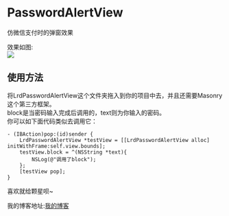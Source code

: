 # PasswordAlertView

仿微信支付时的弹窗效果

效果如图:<br>
![](http://lrdup888.qiniudn.com/%E5%BE%AE%E4%BF%A1%E6%94%AF%E4%BB%98%E5%BC%B9%E7%AA%97%E6%95%88%E6%9E%9C.gif)

## 使用方法
将LrdPasswordAlertView这个文件夹拖入到你的项目中去，并且还需要Masonry这个第三方框架。<br>
block是当密码输入完成后调用的，text则为你输入的密码。<br>
你可以如下面代码类似去调用它：
```
- (IBAction)pop:(id)sender {
    LrdPasswordAlertView *testView = [[LrdPasswordAlertView alloc] initWithFrame:self.view.bounds];
    testView.block = ^(NSString *text){
        NSLog(@"调用了block");
    };
    [testView pop];
}
```

喜欢就给颗星呗~ 

我的博客地址:[我的博客](http://www.lrdup.net "键盘上的舞者")
